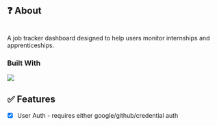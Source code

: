 ## ❓ About
<br/> A job tracker dashboard designed to help users monitor internships and apprenticeships.

### Built With
<p align="left">
  <a href="https://skillicons.dev">
    <img src="https://skillicons.dev/icons?i=typescript,nextjs,react,tailwind,nodejs,aws,postgres,redis,supabase,prisma" />
  </a>
</p>

## ✅ Features
- [x] User Auth - requires either google/github/credential auth
